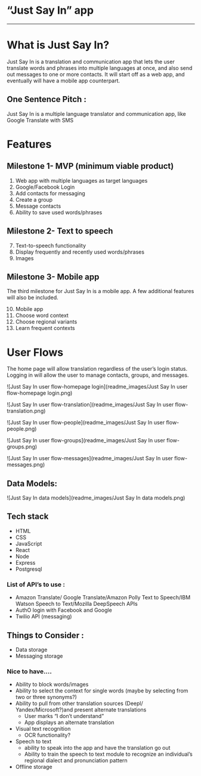 # **“Just Say In” app**

---

# What is Just Say In?

Just Say In is a translation and communication app that lets the user translate words and phrases into multiple languages at once, and also send out messages to one or more contacts. It will start off as a web app, and eventually will have a mobile app counterpart.


## One Sentence Pitch :

Just Say In is a multiple language translator and communication app, like Google Translate with SMS


# Features


## Milestone 1- MVP (minimum viable product)

1. Web app with multiple languages as target languages
2. Google/Facebook Login
3. Add contacts for messaging
4. Create a group
5. Message contacts
6. Ability to save used words/phrases


## Milestone 2- Text to speech

7. Text-to-speech functionality
8. Display frequently and recently used words/phrases
9. Images


## Milestone 3- Mobile app

The third milestone for Just Say In is a mobile app. A few additional features will also be included.

10. Mobile app
11. Choose word context
12. Choose regional variants
13. Learn frequent contexts


# User Flows

The home page will allow translation regardless of the user’s login status. Logging in will allow the user to manage contacts, groups, and messages.

![Just Say In user flow-homepage login](readme_images/Just Say In user flow-homepage login.png)

![Just Say In user flow-translation](readme_images/Just Say In user flow-translation.png)

![Just Say In user flow-people](readme_images/Just Say In user flow-people.png)

![Just Say In user flow-groups](readme_images/Just Say In user flow-groups.png)

![Just Say In user flow-messages](readme_images/Just Say In user flow-messages.png)


## Data Models:

![Just Say In data models](readme_images/Just Say In data models.png)

## Tech stack

*   HTML
*   CSS
*   JavaScript
*   React
*   Node
*   Express
*   Postgresql

### List of API’s to use :

*   Amazon Translate/ Google Translate/Amazon Polly Text to Speech/IBM Watson Speech to Text/Mozilla DeepSpeech APIs
*   AuthO login with Facebook and Google 
*   Twilio API (messaging)

## Things to Consider :

*   Data storage
*   Messaging storage

### Nice to have….

*   Ability to block words/images
*   Ability to select the context for single words (maybe by selecting from two or three synonyms?)
*   Ability to pull from other translation sources (Deepl/ Yandex/Microsoft?)and present alternate translations
    *   User marks “I don’t understand”
    *   App displays an alternate translation
*   Visual text recognition
    *   OCR functionality?
*   Speech to text
    *   ability to speak into the app and have the translation go out
    *   Ability to train the speech to text module to recognize an individual’s regional dialect and pronunciation pattern
*   Offline storage